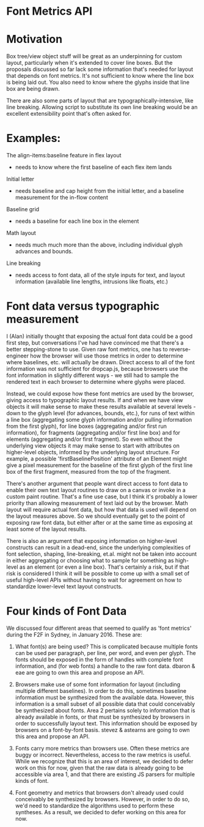 Font Metrics API
================

# Motivation

Box tree/view object stuff will be great as an underpinning for custom layout, particularly when it's extended to cover line boxes. But the proposals discussed so far lack some information that's needed for layout that depends on font metrics. It's not sufficient to know where the line box is being laid out. You also need to know where the glyphs inside that line box are being drawn.

There are also some parts of layout that are typographically-intensive, like line breaking. Allowing script to substitute its own line breaking would be an excellent extensibility point that's often asked for.

# Examples:

The align-items:baseline feature in flex layout
* needs to know where the first baseline of each flex item lands

Initial letter
* needs baseline and cap height from the initial letter, and a baseline measurement for the in-flow content

Baseline grid
* needs a baseline for each line box in the element

Math layout
* needs much much more than the above, including individual glyph advances and bounds.

Line breaking
* needs access to font data, all of the style inputs for text, and layout information (available line lengths, intrusions like floats, etc.)

# Font data versus typographic measurement

I (Alan) initially thought that exposing the actual font data could be a good first step, but conversations I've had have convinced me that there's a better stepping-stone to use. Given raw font metrics, one has to reverse-engineer how the browser will use those metrics in order to determine where baselines, etc. will actually be drawn. Direct access to all of the font information was not sufficient for dropcap.js, because browsers use the font information in slightly different ways - we still had to sample the rendered text in each browser to determine where glyphs were placed.

Instead, we could expose how these font metrics are used by the browser, giving access to typographic layout results. If and when we have view objects it will make sense to make these results available at several levels - down to the glyph level (for advances, bounds, etc.), for runs of text within a line box (aggregating some glyph information and/or pulling information from the first glyph), for line boxes (aggregating and/or first run information), for fragments (aggregating and/or first line box) and for elements (aggregating and/or first fragment). So even without the underlying view objects it may make sense to start with attributes on higher-level objects, informed by the underlying layout structure. For example, a possible 'firstBaselinePosition' attribute of an Element might give a pixel measurement for the baseline of the first glyph of the first line box of the first fragment, measured from the top of the fragment.

There's another argument that people want direct access to font data to enable their own text layout routines to draw on a canvas or invoke in a custom paint routine. That's a fine use case, but I think it's probably a lower priority than allowing measurement of text laid out by the browser. Math layout will require actual font data, but how that data is used will depend on the layout measures above. So we should eventually get to the point of exposing raw font data, but either after or at the same time as exposing at least some of the layout results.

There is also an argument that exposing information on higher-level constructs can result in a dead-end, since the underlying complexities of font selection, shaping, line-breaking, et.al. might not be taken into account in either aggregating or choosing what to sample for something as high-level as an element (or even a line box). That's certainly a risk, but if that risk is considered I think it will be possible to come up with a small set of useful high-level APIs without having to wait for agreement on how to standardize lower-level text layout constructs.

# Four kinds of Font Data

We discussed four different areas that seemed to qualify as 'font metrics' during the F2F in Sydney, in January 2016. These are:

1. What font(s) are being used? This is complicated because multiple fonts can be used per paragraph, per line,
   per word, and even per glyph. The fonts should be exposed in the form of handles with complete font information, and
   (for web fonts) a handle to the raw font data. dbaron & eae are going to own this area and propose an API.

1. Browsers make use of some font information for layout (including multiple different baselines). In order to do this,
   sometimes baseline information must be synthesized from the available data. However, this information is a small
   subset of all possible data that could conceivably be synthesized about fonts. Area 2 pertains solely to information
   that is already available in fonts, or that must be synthesized by browsers in order to successfully layout text.
   This information should be exposed by browsers on a font-by-font basis. stevez & astearns are going to own this
   area and propose an API.

1. Fonts carry more metrics than browsers use. Often these metrics are buggy or incorrect. Nevertheless, access to the
   raw metrics is useful. While we recognize that this is an area of interest, we decided to defer work on this for now,
   given that the raw data is already going to be accessible via area 1, and that there are existing JS parsers for multiple
   kinds of font.

1. Font geometry and metrics that browsers don't already used could conceivably be synthesized by browsers. However, in order
   to do so, we'd need to standardize the algorithms used to perform these syntheses. As a result, we decided to defer working
   on this area for now.
